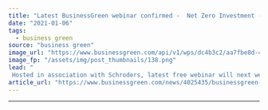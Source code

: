 ```yaml
---
title: "Latest BusinessGreen webinar confirmed -  Net Zero Investment - What role do investors play?"
date: "2021-01-06"
tags: 
  - business green
source: "business green"
image_url: "https://www.businessgreen.com/api/v1/wps/dc4b3c2/aa7fbe8d-4b29-49e0-9b29-2f473b5f93bc/2/Schroders-Webinar-net-zero-festival-webinar-2021-185x114.png"
image_fp: "/assets/img/post_thumbnails/138.png"
lead: "
 Hosted in association with Schroders, latest free webinar will next week explore the role investors can play in accelerating the net zero transition ..."
article_url: "https://www.businessgreen.com/news/4025435/businessgreen-webinar-confirmed-net-zero-investment-role-investors-play"
---
```


---
